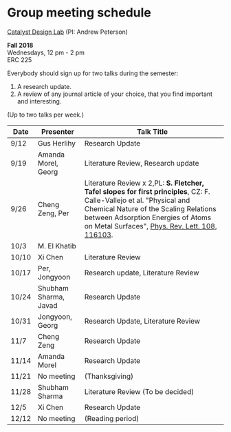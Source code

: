 # Group meeting schedule #
[Catalyst Design Lab](http://brown.edu/go/catalyst) (PI: Andrew Peterson)

**Fall 2018**  
Wednesdays, 12 pm - 2 pm  
ERC 225

Everybody should sign up for two talks during the semester:

1. A research update.
2. A review of any journal article of your choice, that you find important and interesting.

(Up to two talks per week.)


|   Date     |   Presenter   |   Talk Title                                              |
| ---------- | ------------- | --------------------------------------------------------- |
| 9/12       | Gus Herlihy   | Research Update                                           |
| 9/19       | Amanda Morel, Georg  | Literature Review, Research update                                         |
| 9/26       | Cheng Zeng, Per |  Literature Review x 2,PL: **S. Fletcher, Tafel slopes for first principles**,  CZ: F. Calle-Vallejo et al. "Physical and Chemical Nature of the Scaling Relations between Adsorption Energies of Atoms on Metal Surfaces", [Phys. Rev. Lett. 108, 116103](https://journals.aps.org/prl/abstract/10.1103/PhysRevLett.108.116103).                                      |
| 10/3       | M. El Khatib |                                                           |
| 10/10      | Xi Chen       | Literature Review                                         |
| 10/17      | Per, Jongyoon | Research update, Literature Review                        |
| 10/24      | Shubham Sharma, Javad| Research Update                                           |
| 10/31      | Jongyoon, Georg | Research Update, Literature Review                      |
| 11/7       |  Cheng Zeng   | Research Update                                           |
| 11/14      | Amanda Morel  | Research Update                                           |
| 11/21      | No meeting    |  (Thanksgiving)                                           |
| 11/28      | Shubham Sharma| Literature Review (To be decided)                         |
| 12/5       | Xi Chen       | Research Update                                           |
| 12/12      | No meeting    |  (Reading period)                                         |